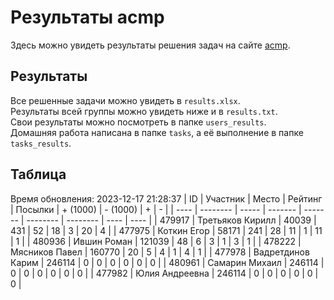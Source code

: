 # Результаты acmp
Здесь можно увидеть результаты решения задач на сайте [acmp](https://acmp.ru). 

## Результаты
Все решенные задачи можно увидеть в `results.xlsx`.  
Результаты всей группы можно увидеть ниже и в `results.txt`.  
Свои результаты можно посмотреть в папке `users_results`.  
Домашняя работа написана в папке `tasks`, а её выполнение в папке `tasks_results`.

## Таблица
Время обновления: 2023-12-17 21:28:37
| ID   | Участник | Место | Рейтинг | Посылки | + (1000) | - (1000) | +    | -    |
| ---- | -------- | ----- | ------- | ------- | -------- | -------- | ---- | ---- |
| 479917 | Третьяков Кирилл | 40039 | 431 | 52 | 18 | 3 | 20 | 4 |
| 477975 | Коткин Егор | 58171 | 241 | 28 | 11 | 1 | 11 | 1 |
| 480936 | Ившин Роман | 121039 | 48 | 6 | 3 | 1 | 3 | 1 |
| 478222 | Мясников Павел | 160770 | 20 | 5 | 4 | 1 | 4 | 1 |
| 477978 | Вадретдинов Карим | 246114 | 0 | 0 | 0 | 0 | 0 | 0 |
| 480961 | Самарин Михаил | 246114 | 0 | 0 | 0 | 0 | 0 | 0 |
| 477982 | Юлия Андреевна | 246114 | 0 | 0 | 0 | 0 | 0 | 0 |
